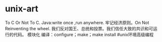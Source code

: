# unix-art
To C Or Not To C.
Java:write once ,run anywhere.
牢记经济原则。On Not Reinventing the wheel.
我们反对国王、总统和投票。我们信任大致的共识和可运行的代码。
模块化
编译：configure；make；make install
#unix环境高级编程

